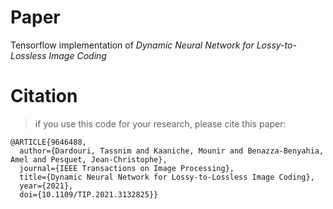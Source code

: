 # Paper
Tensorflow implementation of *Dynamic Neural Network for Lossy-to-Lossless Image Coding*
# Citation
>if you use this code for your research, please cite this paper:
>
<pre><code>@ARTICLE{9646488,
  author={Dardouri, Tassnim and Kaaniche, Mounir and Benazza-Benyahia, Amel and Pesquet, Jean-Christophe},
  journal={IEEE Transactions on Image Processing},  
  title={Dynamic Neural Network for Lossy-to-Lossless Image Coding},
  year={2021},
  doi={10.1109/TIP.2021.3132825}}
</code></pre>
